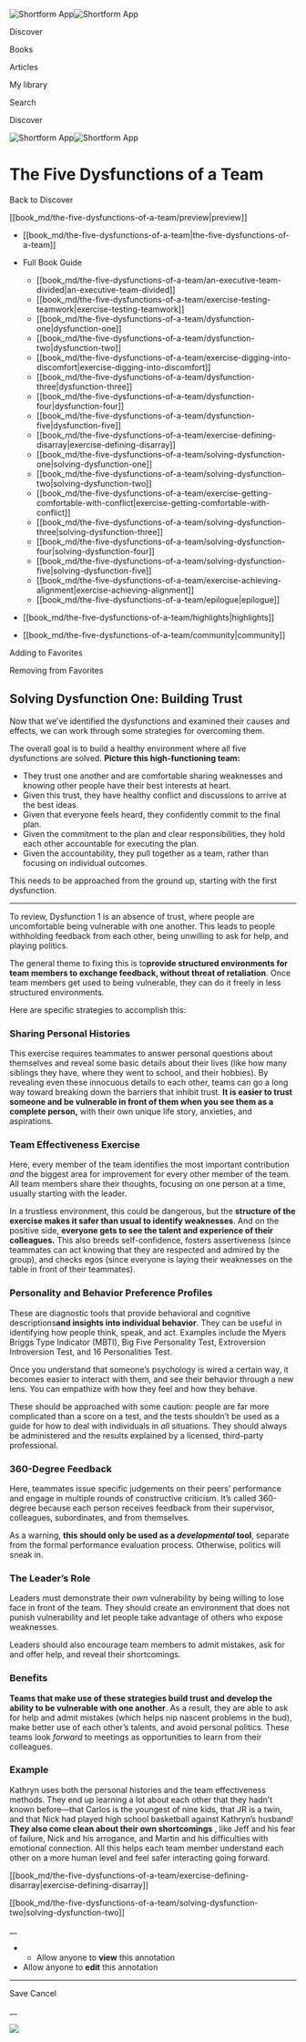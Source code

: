 ![Shortform App](/img/logo.36a2399e.svg)![Shortform App](/img/logo-dark.70c1b072.svg)

Discover

Books

Articles

My library

Search

Discover

![Shortform App](/img/logo.36a2399e.svg)![Shortform App](/img/logo-dark.70c1b072.svg)

# The Five Dysfunctions of a Team

Back to Discover

[[book_md/the-five-dysfunctions-of-a-team/preview|preview]]

  * [[book_md/the-five-dysfunctions-of-a-team|the-five-dysfunctions-of-a-team]]
  * Full Book Guide

    * [[book_md/the-five-dysfunctions-of-a-team/an-executive-team-divided|an-executive-team-divided]]
    * [[book_md/the-five-dysfunctions-of-a-team/exercise-testing-teamwork|exercise-testing-teamwork]]
    * [[book_md/the-five-dysfunctions-of-a-team/dysfunction-one|dysfunction-one]]
    * [[book_md/the-five-dysfunctions-of-a-team/dysfunction-two|dysfunction-two]]
    * [[book_md/the-five-dysfunctions-of-a-team/exercise-digging-into-discomfort|exercise-digging-into-discomfort]]
    * [[book_md/the-five-dysfunctions-of-a-team/dysfunction-three|dysfunction-three]]
    * [[book_md/the-five-dysfunctions-of-a-team/dysfunction-four|dysfunction-four]]
    * [[book_md/the-five-dysfunctions-of-a-team/dysfunction-five|dysfunction-five]]
    * [[book_md/the-five-dysfunctions-of-a-team/exercise-defining-disarray|exercise-defining-disarray]]
    * [[book_md/the-five-dysfunctions-of-a-team/solving-dysfunction-one|solving-dysfunction-one]]
    * [[book_md/the-five-dysfunctions-of-a-team/solving-dysfunction-two|solving-dysfunction-two]]
    * [[book_md/the-five-dysfunctions-of-a-team/exercise-getting-comfortable-with-conflict|exercise-getting-comfortable-with-conflict]]
    * [[book_md/the-five-dysfunctions-of-a-team/solving-dysfunction-three|solving-dysfunction-three]]
    * [[book_md/the-five-dysfunctions-of-a-team/solving-dysfunction-four|solving-dysfunction-four]]
    * [[book_md/the-five-dysfunctions-of-a-team/solving-dysfunction-five|solving-dysfunction-five]]
    * [[book_md/the-five-dysfunctions-of-a-team/exercise-achieving-alignment|exercise-achieving-alignment]]
    * [[book_md/the-five-dysfunctions-of-a-team/epilogue|epilogue]]
  * [[book_md/the-five-dysfunctions-of-a-team/highlights|highlights]]
  * [[book_md/the-five-dysfunctions-of-a-team/community|community]]



Adding to Favorites 

Removing from Favorites 

## Solving Dysfunction One: Building Trust

Now that we’ve identified the dysfunctions and examined their causes and effects, we can work through some strategies for overcoming them.

The overall goal is to build a healthy environment where all five dysfunctions are solved. **Picture this high-functioning team:**

  * They trust one another and are comfortable sharing weaknesses and knowing other people have their best interests at heart.
  * Given this trust, they have healthy conflict and discussions to arrive at the best ideas.
  * Given that everyone feels heard, they confidently commit to the final plan.
  * Given the commitment to the plan and clear responsibilities, they hold each other accountable for executing the plan.
  * Given the accountability, they pull together as a team, rather than focusing on individual outcomes.



This needs to be approached from the ground up, starting with the first dysfunction.

* * *

To review, Dysfunction 1 is an absence of trust, where people are uncomfortable being vulnerable with one another. This leads to people withholding feedback from each other, being unwilling to ask for help, and playing politics.

The general theme to fixing this is to**provide structured environments for team members to exchange feedback, without threat of retaliation**. Once team members get used to being vulnerable, they can do it freely in less structured environments.

Here are specific strategies to accomplish this:

### Sharing Personal Histories

This exercise requires teammates to answer personal questions about themselves and reveal some basic details about their lives (like how many siblings they have, where they went to school, and their hobbies). By revealing even these innocuous details to each other, teams can go a long way toward breaking down the barriers that inhibit trust. **It is easier to trust someone and be vulnerable in front of them when you see them as a complete person,** with their own unique life story, anxieties, and aspirations.

### Team Effectiveness Exercise

Here, every member of the team identifies the most important contribution _and_ the biggest area for improvement for every other member of the team. All team members share their thoughts, focusing on one person at a time, usually starting with the leader.

In a trustless environment, this could be dangerous, but the **structure of the exercise makes it safer than usual to identify weaknesses**. And on the positive side, **everyone gets to see the talent and experience of their colleagues.** This also breeds self-confidence, fosters assertiveness (since teammates can act knowing that they are respected and admired by the group), and checks egos (since everyone is laying their weaknesses on the table in front of their teammates).

### Personality and Behavior Preference Profiles

These are diagnostic tools that provide behavioral and cognitive descriptions**and insights into individual behavior**. They can be useful in identifying how people think, speak, and act. Examples include the Myers Briggs Type Indicator (MBTI), Big Five Personality Test, Extroversion Introversion Test, and 16 Personalities Test.

Once you understand that someone’s psychology is wired a certain way, it becomes easier to interact with them, and see their behavior through a new lens. You can empathize with how they feel and how they behave.

These should be approached with some caution: people are far more complicated than a score on a test, and the tests shouldn’t be used as a guide for how to deal with individuals in _all_ situations. They should always be administered and the results explained by a licensed, third-party professional.

### 360-Degree Feedback

Here, teammates issue specific judgements on their peers’ performance and engage in multiple rounds of constructive criticism. It’s called 360-degree because each person receives feedback from their supervisor, colleagues, subordinates, and from themselves.

As a warning, **this should only be used as a _developmental_ tool**, separate from the formal performance evaluation process. Otherwise, politics will sneak in.

### The Leader’s Role

Leaders must demonstrate their _own_ vulnerability by being willing to lose face in front of the team. They should create an environment that does not punish vulnerability and let people take advantage of others who expose weaknesses.

Leaders should also encourage team members to admit mistakes, ask for and offer help, and reveal their shortcomings.

### Benefits

**Teams that make use of these strategies build trust and develop the ability to be vulnerable with one another**. As a result, they are able to ask for help and admit mistakes (which helps nip nascent problems in the bud), make better use of each other’s talents, and avoid personal politics. These teams look _forward_ to meetings as opportunities to learn from their colleagues.

### Example

Kathryn uses both the personal histories and the team effectiveness methods. They end up learning a lot about each other that they hadn’t known before—that Carlos is the youngest of nine kids, that JR is a twin, and that Nick had played high school basketball against Kathryn’s husband! **They also come clean about their own shortcomings** , like Jeff and his fear of failure, Nick and his arrogance, and Martin and his difficulties with emotional connection. All this helps each team member understand each other on a more human level and feel safer interacting going forward.

[[book_md/the-five-dysfunctions-of-a-team/exercise-defining-disarray|exercise-defining-disarray]]

[[book_md/the-five-dysfunctions-of-a-team/solving-dysfunction-two|solving-dysfunction-two]]

__

  *   * Allow anyone to **view** this annotation
  * Allow anyone to **edit** this annotation



* * *

Save Cancel

__




![](https://bat.bing.com/action/0?ti=56018282&Ver=2&mid=5f477012-4b5b-4cfd-882f-485a5739eca2&sid=1711133063fa11eebdec89a8b8ae3bbc&vid=171147a063fa11eea7440fcfeb230d96&vids=0&msclkid=N&pi=0&lg=en-US&sw=800&sh=600&sc=24&nwd=1&tl=Shortform%20%7C%20The%20Five%20Dysfunctions%20of%20a%20Team&p=https%3A%2F%2Fwww.shortform.com%2Fapp%2Fbook%2Fthe-five-dysfunctions-of-a-team%2Fsolving-dysfunction-one&r=&lt=470&evt=pageLoad&sv=1&rn=613055)
